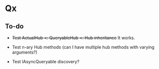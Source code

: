 # Qx

## To-do
* ~~Test ActualHub <: QueryableHub <: Hub inheritance~~
  It works.
* Test n-ary Hub methods (can I have multiple hub methods with varying arguments?)
  
* Test IAsyncQueryable discovery?